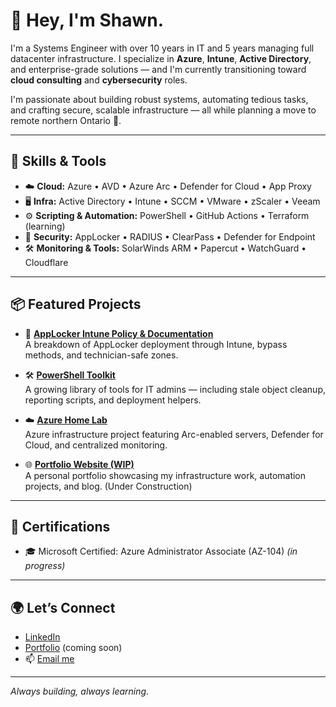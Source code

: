 # 👋 Hey, I'm Shawn.

I'm a Systems Engineer with over 10 years in IT and 5 years managing full datacenter infrastructure. I specialize in **Azure**, **Intune**, **Active Directory**, and enterprise-grade solutions — and I'm currently transitioning toward **cloud consulting** and **cybersecurity** roles.

I'm passionate about building robust systems, automating tedious tasks, and crafting secure, scalable infrastructure — all while planning a move to remote northern Ontario 🌲.

---

## 🧠 Skills & Tools

- ☁️ **Cloud:** Azure • AVD • Azure Arc • Defender for Cloud • App Proxy  
- 🖥️ **Infra:** Active Directory • Intune • SCCM • VMware • zScaler • Veeam  
- ⚙️ **Scripting & Automation:** PowerShell • GitHub Actions • Terraform (learning)  
- 🔐 **Security:** AppLocker • RADIUS • ClearPass • Defender for Endpoint  
- 🛠️ **Monitoring & Tools:** SolarWinds ARM • Papercut • WatchGuard • Cloudflare  

---

## 📦 Featured Projects

- 🔐 **[AppLocker Intune Policy & Documentation](#)**  
  A breakdown of AppLocker deployment through Intune, bypass methods, and technician-safe zones.

- 🛠️ **[PowerShell Toolkit](#)**  
  A growing library of tools for IT admins — including stale object cleanup, reporting scripts, and deployment helpers.

- ☁️ **[Azure Home Lab](#)**  
  Azure infrastructure project featuring Arc-enabled servers, Defender for Cloud, and centralized monitoring.

- 🌐 **[Portfolio Website (WIP)](https://github.com/shawnptavares/portfolio)**  
  A personal portfolio showcasing my infrastructure work, automation projects, and blog. (Under Construction)

---

## 📜 Certifications
- 🎓 Microsoft Certified: Azure Administrator Associate (AZ-104) _(in progress)_

---

## 🌍 Let’s Connect

- [LinkedIn](https://www.linkedin.com/in/shawn-tavares-6763b8152/)  
- [Portfolio](#) (coming soon)  
- 📫 [Email me](mailto:shawn.tavares@outlook.com)

---
_Always building, always learning._
